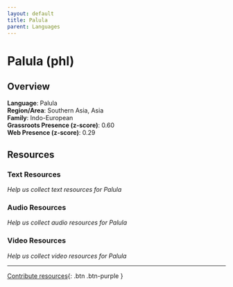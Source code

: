 ```yaml
---
layout: default
title: Palula
parent: Languages
---
```


# Palula (phl)

## Overview

**Language**: Palula  
**Region/Area**: Southern Asia, Asia  
**Family**: Indo-European  
**Grassroots Presence (z-score)**: 0.60  
**Web Presence (z-score)**: 0.29  

## Resources

### Text Resources
*Help us collect text resources for Palula*

### Audio Resources
*Help us collect audio resources for Palula*

### Video Resources
*Help us collect video resources for Palula*

---

[Contribute resources](https://forms.office.com/e/1SfLJx3u1r){: .btn .btn-purple }
